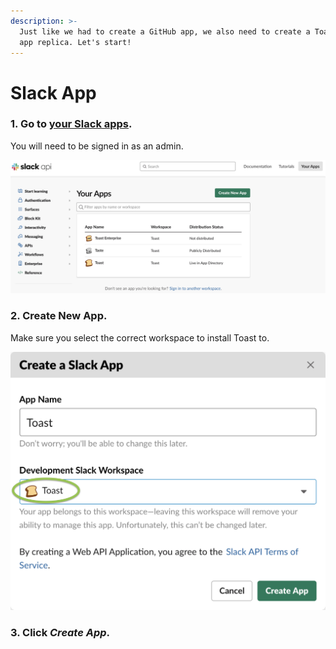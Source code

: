 ```yaml
---
description: >-
  Just like we had to create a GitHub app, we also need to create a Toast Slack
  app replica. Let's start!
---
```


# Slack App

### 1. Go to [your Slack apps](https://api.slack.com/apps).

You will need to be signed in as an admin.

![](../../.gitbook/assets/image%20%2826%29.png)

### 2. Create New App.

Make sure you select the correct workspace to install Toast to.

![](../../.gitbook/assets/image%20%2820%29.png)

### 3. Click _Create App_.

